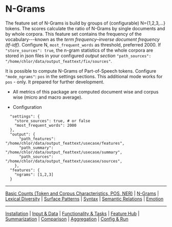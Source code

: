 # N-Grams
The feature set of N-Grams is build by groups of (configurable) N=\{1,2,3,...\} tokens.
The scores calculate the ratio of N-Grams by single documents and by whole corpora.
This feature set contains the frequency of the vocabulary---known as the _term frequency–inverse document frequency (tf-idf)_.
Configure N, `most_frequent_words` as threshold, preferred 2000.
If `"store_sources": true`, the n-gram statistics of the whole corpora are stored in json files in your configured _output section_ `"path_sources": "/home/chlor/data/output_feattext/fix/sources"`.

It is possible to compute N-Grams of Part-of-Speech tokens. Configure `"mode_ngrams"`: `pos` in the settings sections.
This additional mode works for `pos` - only. It prepared for further development.

* All metrics of this package are computed document wise and corpus wise (micro and macro average).

* Configuration
```jsonlines
  "settings": {
    "store_sources": true, # or false
    "most_frequent_words": 2000
  },
  "output": {
      "path_features": "/home/chlor/data/output_feattext/usecase/features",
      "path_summary":  "/home/chlor/data/output_feattext/usecase/summary",
      "path_sources":  "/home/chlor/data/output_feattext/usecase/sources",
    },
  "features": {
    "ngrams": [1,2,3]
  }
```

----
[Basic Counts (Token and Corpus Characteristics, POS, NER)](./basics.md) | [N-Grams](./ngrams.md) | [Lexical Diversity](./lexical_diversity.md) | [Surface Patterns](./surface.md) | [Syntax](./syntax.md) | [Semantic Relations](./semantic_relations.md) | [Emotion](features/emotion.md)

----
[Installation](../installation.md) | [Input & Data](../input.md) | [Functionality & Tasks](../tasks.md) | [Feature Hub](../features.md) | [Summarization](../analytics/summarization.md) | [Comparison](../analytics/comparison.md) | [Aggregation](../analytics/aggregation.md) | [Config & Run](../configuration.md)
